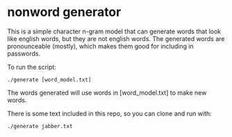 # nonword generator

This is a simple character n-gram model that can generate words that look like english words, but they are not english words. The generated words are pronounceable (mostly), which makes them good for including in passwords.

To run the script:
```
./generate [word_model.txt]
```
The words generated will use words in [word_model.txt] to make new words.

There is some text included in this repo, so you can clone and run with:
```
./generate jabber.txt
```
